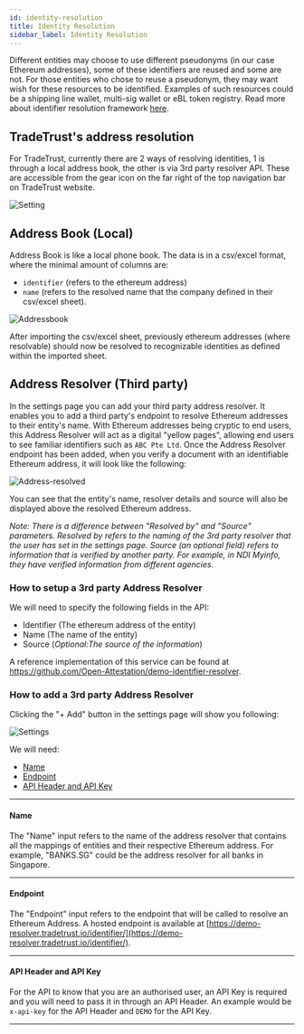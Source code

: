 ```yaml
---
id: identity-resolution
title: Identity Resolution
sidebar_label: Identity Resolution
---
```


Different entities may choose to use different pseudonyms (in our case Ethereum addresses), some of these identifiers are reused and some are not. For those entities who chose to reuse a pseudonym, they may want wish for these resources to be identified. Examples of such resources could be a shipping line wallet, multi-sig wallet or eBL token registry. Read more about identifier resolution framework <a href="https://github.com/Open-Attestation/adr/blob/master/identifier_resolution_framework.md" target="_blank" rel="noopener noreferrer">here</a>.

## TradeTrust's address resolution

For TradeTrust, currently there are 2 ways of resolving identities, 1 is through a local address book, the other is via 3rd party resolver API. These are accessible from the gear icon on the far right of the top navigation bar on TradeTrust website.

![Setting](/docs/appendix/identity-resolution/settings.png)

## Address Book (Local)

Address Book is like a local phone book. The data is in a csv/excel format, where the minimal amount of columns are:

- `identifier` (refers to the ethereum address)
- `name` (refers to the resolved name that the company defined in their csv/excel sheet).

![Addressbook](/docs/appendix/identity-resolution/address-book.png)

After importing the csv/excel sheet, previously ethereum addresses (where resolvable) should now be resolved to recognizable identities as defined within the imported sheet.

## Address Resolver (Third party)

In the settings page you can add your third party address resolver. It enables you to add a third party's endpoint to resolve
Ethereum addresses to their entity's name. With Ethereum addresses being cryptic to end users, this Address Resolver
will act as a digital "yellow pages", allowing end users to see familiar identifiers such as `ABC Pte Ltd`. Once the
Address Resolver endpoint has been added, when you verify a document with an identifiable Ethereum address, it will
look like the following:

![Address-resolved](/docs/additional/settings/address-resolved.png)

You can see that the entity's name, resolver details and source will also be displayed above the resolved Ethereum
address.

_Note: There is a difference between "Resolved by" and "Source" parameters. Resolved by refers to the naming of the 3rd
party resolver that the user has set in the settings page. Source (an optional field) refers to information that is
verified by another party. For example, in NDI Myinfo, they have verified information from different agencies._

### How to setup a 3rd party Address Resolver

We will need to specify the following fields in the API:

- Identifier (The ethereum address of the entity)
- Name (The name of the entity)
- Source (_Optional:The source of the information_)

A reference implementation of this service can be found at
https://github.com/Open-Attestation/demo-identifier-resolver.

### How to add a 3rd party Address Resolver

Clicking the "+ Add" button in the settings page will show you following:

![Settings](/docs/additional/settings/settings.png)

We will need:

- [Name](#name)
- [Endpoint](#endpoint)
- [API Header and API Key](#api-header-and-api-key)

---

#### Name

The "Name" input refers to the name of the address resolver that contains all the mappings of entities and their respective
Ethereum address. For example, "BANKS.SG" could be the address resolver for all banks in Singapore.

---

#### Endpoint

The "Endpoint" input refers to the endpoint that will be called to resolve an Ethereum Address.
A hosted endpoint is available at [https://demo-resolver.tradetrust.io/identifier/](https://demo-resolver.tradetrust.io/identifier/).

---

#### API Header and API Key

For the API to know that you are an authorised user, an API Key is required and you will need to pass it in through an
API Header. An example would be `x-api-key` for the API Header and `DEMO` for the API Key.

---
